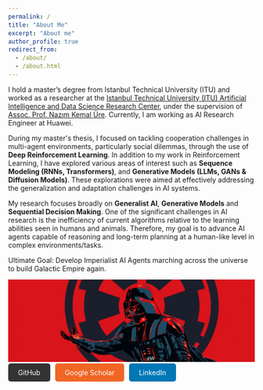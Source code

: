 ```yaml
---
permalink: /
title: "About Me"
excerpt: "About me"
author_profile: true
redirect_from: 
  - /about/
  - /about.html
---
```


I hold a master’s degree from Istanbul Technical University (ITU) and worked as a researcher at the [Istanbul Technical University (ITU) Artificial Intelligence and Data Science Research Center](https://ai.itu.edu.tr/), under the supervision of [Assoc. Prof. Nazım Kemal Üre](http://kemalure.com). Currently, I am working as AI Research Engineer at Huawei. 

During my master's thesis, I focused on tackling cooperation challenges in multi-agent environments, particularly social dilemmas, through the use of **Deep Reinforcement Learning**. In addition to my work in Reinforcement Learning, I have explored various areas of interest such as **Sequence Modeling (RNNs, Transformers)**, and **Generative Models (LLMs, GANs & Diffusion Models)**. These explorations were aimed at effectively addressing the generalization and adaptation challenges in AI systems.

My research focuses broadly on **Generalist AI**, **Generative Models** and **Sequential Decision Making**. One of the significant challenges in AI research is the inefficiency of current algorithms relative to the learning abilities seen in humans and animals. Therefore, my goal is to advance AI agents capable of reasoning and long-term planning at a human-like level in complex environments/tasks.

Ultimate Goal:
Develop Imperialist AI Agents marching across the universe to build Galactic Empire again.

<img src="/images/1500x500.jpg" style="max-width:100%; height:auto;">


<div style="display: flex; gap: 10px;">
  <a href="https://github.com/AbdullahVanlioglu/" class="btn btn-primary" style="text-decoration: none; padding: 10px 20px; background-color: #333; color: #fff; border-radius: 5px;">GitHub</a>
  <a href="https://scholar.google.com/citations?user=KkoiLS4AAAAJ&hl=en&oi=ao" class="btn btn-secondary" style="text-decoration: none; padding: 10px 20px; background-color: #f16624; color: #fff; border-radius: 5px;">Google Scholar</a>
  <a href="https://www.linkedin.com/in/abdvan/" class="btn btn-linkedin" style="text-decoration: none; padding: 10px 20px; background-color: #0077b5; color: #fff; border-radius: 5px;">LinkedIn</a>
</div>